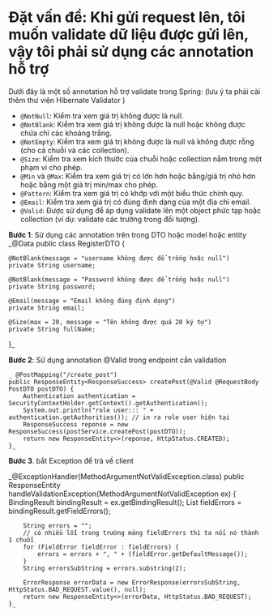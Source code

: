 # Đặt vấn đề: Khi gửi request lên, tôi muốn validate dữ liệu được gửi lên, vậy tôi phải sử dụng các annotation hỗ trợ

Dưới đây là một số annotation hỗ trợ validate trong Spring: (lưu ý ta phải cài thêm thư viện Hibernate Validator )

- `@NotNull`: Kiểm tra xem giá trị không được là null.
- `@NotBlank`: Kiểm tra xem giá trị không được là null hoặc không được chứa chỉ các khoảng trắng.
- `@NotEmpty`: Kiểm tra xem giá trị không được là null và không được rỗng (cho cả chuỗi và các collection).
- `@Size`: Kiểm tra xem kích thước của chuỗi hoặc collection nằm trong một phạm vi cho phép.
- `@Min` và `@Max`: Kiểm tra xem giá trị có lớn hơn hoặc bằng/giá trị nhỏ hơn hoặc bằng một giá trị min/max cho phép.
- `@Pattern`: Kiểm tra xem giá trị có khớp với một biểu thức chính quy.
- `@Email`: Kiểm tra xem giá trị có đúng định dạng của một địa chỉ email.
- `@Valid`: Được sử dụng để áp dụng validate lên một object phức tạp hoặc collection (ví dụ: validate các trường trong đối tượng).

**Bước 1**: Sử dụng các annotation trên trong DTO hoặc model hoặc entity
    _@Data
public class RegisterDTO {

    @NotBlank(message = "username không được để trống hoặc null")
    private String username;

    @NotBlank(message = "Password không được để trống hoặc null")
    private String password;

    @Email(message = "Email không đúng định dạng")
    private String email;

    @Size(max = 20, message = "Tên không được quá 20 ký tự")
    private String fullName;
}_


**Bước 2**: Sử dụng annotation @Valid trong endpoint cần validation

    _ @PostMapping("/create_post")
    public ResponseEntity<ResponseSuccess> createPost(@Valid @RequestBody PostDTO postDTO) {
        Authentication authentication = SecurityContextHolder.getContext().getAuthentication();
        System.out.println("role user::: " + authentication.getAuthorities()); // in ra role user hiện tại
        ResponseSuccess reponse = new ResponseSuccess(postService.createPost(postDTO));
        return new ResponseEntity<>(reponse, HttpStatus.CREATED);
    }_

**Bước 3**. bắt Exception để trả về client

_@ExceptionHandler(MethodArgumentNotValidException.class)
    public ResponseEntity<ErrorResponse> handleValidationException(MethodArgumentNotValidException ex) {
        BindingResult bindingResult = ex.getBindingResult();
        List<FieldError> fieldErrors = bindingResult.getFieldErrors();

        String errors = "";
        // có nhiều lỗi trong trường mảng fieldErrors thì ta nối nó thành 1 chuỗi
        for (FieldError fieldError : fieldErrors) {
            errors = errors + ", " + (fieldError.getDefaultMessage());
        }
        String errorsSubString = errors.substring(2);

        ErrorResponse errorData = new ErrorResponse(errorsSubString, HttpStatus.BAD_REQUEST.value(), null);
        return new ResponseEntity<>(errorData, HttpStatus.BAD_REQUEST);
    }_